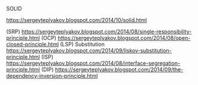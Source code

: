 SOLID

https://sergeyteplyakov.blogspot.com/2014/10/solid.html

(SRP) https://sergeyteplyakov.blogspot.com/2014/08/single-responsibility-principle.html
(OCP) https://sergeyteplyakov.blogspot.com/2014/08/open-closed-principle.html
(LSP) Substitution https://sergeyteplyakov.blogspot.com/2014/09/liskov-substitution-principle.html
(ISP) https://sergeyteplyakov.blogspot.com/2014/08/interface-segregation-principle.html
(DIP) https://sergeyteplyakov.blogspot.com/2014/09/the-dependency-inversion-principle.html
